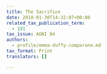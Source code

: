 ```yaml
---
title: The Sacrifice
date: 2018-01-30T14:32:07+00:00
related_tax_publication_term:
  - 191
tax_issue: AGNI 84
authors:
  - profile/emma-duffy-comparone.md
tax_format: Print
translators: []

---
```

